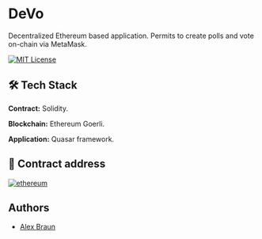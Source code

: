 # DeVo

Decentralized Ethereum based application. Permits to create polls and vote on-chain via MetaMask.

[![MIT License](https://img.shields.io/badge/License-MIT-green.svg)](https://choosealicense.com/licenses/mit/)

## 🛠 Tech Stack

**Contract:** Solidity.

**Blockchain:** Ethereum Goerli.

**Application:** Quasar framework.

## 🔗 Contract address

[![ethereum](https://img.shields.io/badge/Contract_address-1DA1F2?style=for-the-badge&logo=ethereum&logoColor=white)](https://goerli.etherscan.io/address/0xf27b9c47892bd7ed6b9cd936bb3f8bac4de2292f)

## Authors

- [Alex Braun](https://github.com/Braun-Alex)
